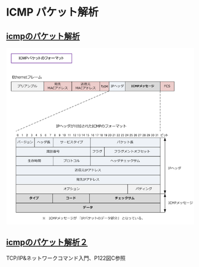  # ICMP パケット解析

## [icmpのパケット解析](./test-1)

![test-1の参考画像](./icmp1.png)


## [icmpのパケット解析２](./test-2)

TCP/IP&ネットワークコマンド入門、P122図C参照
